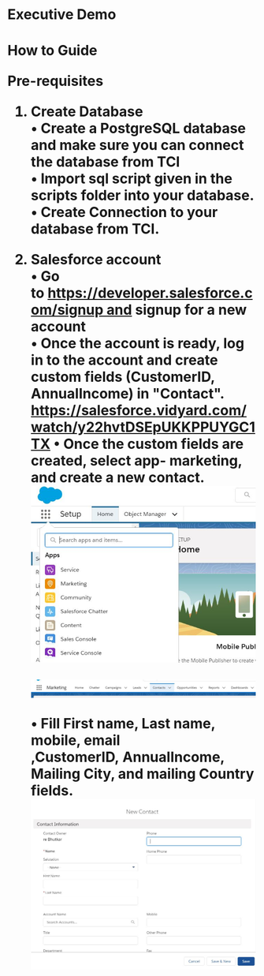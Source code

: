 <h1>Executive Demo<h1/>




How to Guide 

Pre-requisites 

1. Create Database  <br />
	• Create a PostgreSQL database and make sure you can connect the database from TCI <br />
	• Import sql script given in the scripts folder into your database. <br />
	• Create Connection to your database from TCI. <br />


2. Salesforce account  <br />
	• Go to https://developer.salesforce.com/signup and signup for a new account <br />
	• Once the account is ready, log in to the account and create custom fields (CustomerID, AnnualIncome) in "Contact". <br />
	  https://salesforce.vidyard.com/watch/y22hvtDSEpUKKPPUYGC1TX
	• Once the custom fields are created, select app- marketing, and create a new contact. <br />
	  ![](images/Sf1.JPG)
	
	  ![](images/Sf2.JPG)
	

	• Fill First name, Last name, mobile, email ,CustomerID, AnnualIncome, Mailing City, and mailing Country fields.
  	 ![](images/Sf3.JPG)
